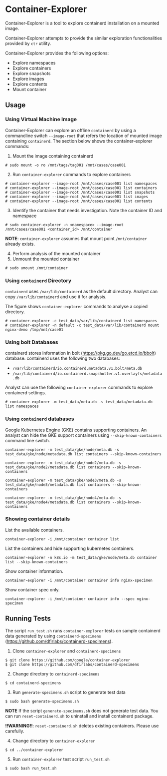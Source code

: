 # Container-Explorer

Container-Explorer is a tool to explore containerd installation on a mounted image.

Container-Explorer attempts to provide the similar exploration functionalities provided by `ctr` utility.

Container-Explorer provides the following options:

- Explore namespaces
- Explore containers
- Explore snapshots 
- Explore images
- Explore contents
- Mount container

## Usage

### Using Virtual Machine Image

Container-Explorer can explore an offline `containerd` by using a commandline switch `--image-root` that
refers the location of mounted image containing `containerd`. The section below shows the container-explorer
commands:

1. Mount the image containing containerd

```
# sudo mount -o ro /mnt/tags/tag001 /mnt/cases/case001
```

2. Run `container-explorer` commands to explore containers

```
# container-explorer --image-root /mnt/cases/case001 list namespaces
# container-explorer --image-root /mnt/cases/case001 list containers
# container-explorer --image-root /mnt/cases/case001 list snapshots
# container-explorer --image-root /mnt/cases/case001 list images
# container-explorer --image-root /mnt/cases/case001 list contents
```

3. Identify the container that needs investigation. Note the container ID and namespace

```
# sudo container-explorer -n <namespace> --image-root /mnt/cases/case001 <container_id> /mnt/container
```

**NOTE**: `container-explorer` assumes that mount point `/mnt/container` already exists.

4. Perform analysis of the mounted container
5. Unmount the mounted container

```
# sudo umount /mnt/container
```

### Using `containerd` Directory

`containerd` uses `/var/lib/containerd` as the default directory. Analyst can copy 
`/var/lib/containerd` and use it for analysis.

The figure shows `container-explorer` commands to analyse a copied directory.

```
# container-explorer -c test_data/var/lib/containerd list namespaces
# container-explorer -n default -c test_data/var/lib/containerd mount nginx-demo /tmp/mnt/case01
```

### Using bolt Databases

containerd stores information in bolt (https://pkg.go.dev/go.etcd.io/bbolt) database.
containerd uses the following two databases:

- `/var/lib/containerd/io.containerd.metadata.v1.bolt/meta.db`
- `/var/lib/containerd/io.containerd.snapshotter.v1.overlayfs/metadata.db`

Analyst can use the following `container-explorer` commands to explore containerd settings.

```
# container-explorer -m test_data/meta.db -s test_data/metadata.db list namespaces
```

### Using `containerd` databases

Google Kubernetes Engine (GKE) contains supporting containers. An analyst can hide the GKE support containers
using `--skip-known-containers` command line switch.

```
container-explorer -m test_data/gke/node/meta.db -s test_data/gke/node/metadata.db list containers --skip-known-containers

container-explorer -m test_data/gke/node2/meta.db -s test_data/gke/node2/metadata.db list containers --skip-known-containers

container-explorer -m test_data/gke/node3/meta.db -s test_data/gke/node3/metadata.db list containers --skip-known-containers

container-explorer -m test_data/gke/node4/meta.db -s test_data/gke/node4/metadata.db list containers --skip-known-containers
```

### Showing container details

List the available containers.

```
container-explorer -i /mnt/container container list
```

List the containers and hide supporting kubernetes containers.

```
container-explorer -n k8s.io -m test_data/gke/node/meta.db container list --skip-known-containers
```


Show container information.

```
container-explorer -i /mnt/container container info nginx-specimen
```

Show container spec only.

```
container-explorer -i /mnt/container container info --spec nginx-specimen
```

## Running Tests

The script `run_test.sh` runs `container-explorer` tests on sample containerd data generated by using `containerd-specimens` (https://github.com/dfirlabs/containerd-specimens).

1. Clone `container-explorer` and `containerd-specimens`

```
$ git clone https://github.com/google/container-explorer
$ git clone https://github.com/dfirlabs/containerd-specimens
```

2. Change directory to `containerd-specimens`

```
$ cd containerd-specimens
```

3. Run `generate-specimens.sh` script to generate test data

```
$ sudo bash generate-specimens.sh
```

**NOTE** If the script `generate-specimens.sh` does not generate test data.
You can run `reset-containerd.sh` to uninstall and install containerd package.

**!!WARNING!!**: `reset-containerd.sh` deletes existing containers. Please use carefully.

4. Change directory to `container-explorer`

```
$ cd ../container-explorer
```

5. Run `container-explorer` test script `run_test.sh`

```
$ sudo bash run_test.sh
```
